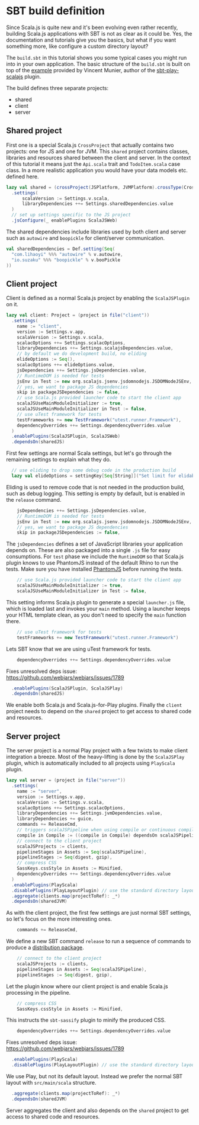 # SBT build definition

Since Scala.js is quite new and it's been evolving even rather recently, building Scala.js applications with SBT is not as clear as it could
be. Yes, the documentation and tutorials give you the basics, but what if you want something more, like configure a custom directory layout?

The `build.sbt` in this tutorial shows you some typical cases you might run into in your own application. The basic structure of the `build.sbt`
is built on top of the [example](https://github.com/vmunier/play-with-scalajs-example/blob/master/build.sbt) provided by Vincent Munier, author of
the [sbt-play-scalajs](https://github.com/vmunier/sbt-play-scalajs) plugin.

The build defines three separate projects:
* shared
* client
* server

## Shared project

First one is a special Scala.js `CrossProject` that actually contains two projects: one for JS and one for JVM. This `shared` project contains classes, libraries
and resources shared between the client and server. In the context of this tutorial it means just the `Api.scala` trait and `TodoItem.scala` case class.
In a more realistic application you would have your data models etc. defined here.

```scala
lazy val shared = (crossProject(JSPlatform, JVMPlatform).crossType(CrossType.Pure) in file("shared"))
  .settings(
      scalaVersion := Settings.v.scala,
      libraryDependencies ++= Settings.sharedDependencies.value
  )
  // set up settings specific to the JS project
  .jsConfigure(_ enablePlugins ScalaJSWeb)
```

The shared dependencies include libraries used by both client and server such as `autowire` and `boopickle` for client/server communication.
```scala
val sharedDependencies = Def.setting(Seq(
  "com.lihaoyi" %%% "autowire" % v.autowire,
  "io.suzaku" %%% "boopickle" % v.booPickle
))
```

## Client project

Client is defined as a normal Scala.js project by enabling the `ScalaJSPlugin` on it.

```scala
lazy val client: Project = (project in file("client"))
  .settings(
    name := "client",
    version := Settings.v.app,
    scalaVersion := Settings.v.scala,
    scalacOptions ++= Settings.scalacOptions,
    libraryDependencies ++= Settings.scalajsDependencies.value,
    // by default we do development build, no eliding
    elideOptions := Seq(),
    scalacOptions ++= elideOptions.value,
    jsDependencies ++= Settings.jsDependencies.value,
    // RuntimeDOM is needed for tests
    jsEnv in Test := new org.scalajs.jsenv.jsdomnodejs.JSDOMNodeJSEnv,
    // yes, we want to package JS dependencies
    skip in packageJSDependencies := false,
    // use Scala.js provided launcher code to start the client app
    scalaJSUseMainModuleInitializer := true,
    scalaJSUseMainModuleInitializer in Test := false,
    // use uTest framework for tests
    testFrameworks += new TestFramework("utest.runner.Framework"),
    dependencyOverrides ++= Settings.dependencyOverrides.value
  )
  .enablePlugins(ScalaJSPlugin, ScalaJSWeb)
  .dependsOn(sharedJS)
```

First few settings are normal Scala settings, but let's go through the remaining settings to explain what they do.

```scala
  // use eliding to drop some debug code in the production build
  lazy val elideOptions = settingKey[Seq[String]]("Set limit for elidable functions")
```
Eliding is used to remove code that is not needed in the production build, such as debug logging. This setting is empty by default, but is enabled in
the `release` command.

```scala
    jsDependencies ++= Settings.jsDependencies.value,
    // RuntimeDOM is needed for tests
    jsEnv in Test := new org.scalajs.jsenv.jsdomnodejs.JSDOMNodeJSEnv,
    // yes, we want to package JS dependencies
    skip in packageJSDependencies := false,
```
The `jsDependencies` defines a set of JavaScript libraries your application depends on. These are also packaged into a single `.js` file for easy
consumptions. For `test` phase we include the `RuntimeDOM` so that Scala.js plugin knows to use PhantomJS instead of the default Rhino to run the tests.
Make sure you have installed [PhantomJS](http://phantomjs.org/) before running the tests.

```scala
    // use Scala.js provided launcher code to start the client app
    scalaJSUseMainModuleInitializer := true,
    scalaJSUseMainModuleInitializer in Test := false,
```
This setting informs Scala.js plugin to generate a special `launcher.js` file, which is loaded last and invokes your `main` method. Using a launcher keeps
your HTML template clean, as you don't need to specify the `main` function there.

```scala
    // use uTest framework for tests
    testFrameworks += new TestFramework("utest.runner.Framework")
```
Lets SBT know that we are using uTest framework for tests.

```scala
    dependencyOverrides ++= Settings.dependencyOverrides.value
```
Fixes unresolved deps issue: https://github.com/webjars/webjars/issues/1789

```scala
  .enablePlugins(ScalaJSPlugin, ScalaJSPlay)
  .dependsOn(sharedJS)
```
We enable both Scala.js and Scala.js-for-Play plugins. Finally the `client` project needs to depend on the `shared` project to get access to shared code
and resources.

## Server project

The server project is a normal Play project with a few twists to make client integration a breeze. Most of the heavy-lifting is done by the `ScalaJSPlay`
plugin, which is automatically included to all projects using `PlayScala` plugin.

```scala
lazy val server = (project in file("server"))
  .settings(
    name := "server",
    version := Settings.v.app,
    scalaVersion := Settings.v.scala,
    scalacOptions ++= Settings.scalacOptions,
    libraryDependencies ++= Settings.jvmDependencies.value, 
    libraryDependencies += guice,
    commands += ReleaseCmd,
    // triggers scalaJSPipeline when using compile or continuous compilation
    compile in Compile := ((compile in Compile) dependsOn scalaJSPipeline).value,
    // connect to the client project
    scalaJSProjects := clients,
    pipelineStages in Assets := Seq(scalaJSPipeline),
    pipelineStages := Seq(digest, gzip),
    // compress CSS
    SassKeys.cssStyle in Assets := Minified,
    dependencyOverrides ++= Settings.dependencyOverrides.value
  )
  .enablePlugins(PlayScala)
  .disablePlugins(PlayLayoutPlugin) // use the standard directory layout instead of Play's custom
  .aggregate(clients.map(projectToRef): _*)
  .dependsOn(sharedJVM)
```
As with the client project, the first few settings are just normal SBT settings, so let's focus on the more interesting ones.

```scala
    commands += ReleaseCmd,
```
We define a new SBT command `release` to run a sequence of commands to produce a [distribution package](production-build.md).

```scala
    // connect to the client project
    scalaJSProjects := clients,
    pipelineStages in Assets := Seq(scalaJSPipeline),
    pipelineStages := Seq(digest, gzip),
```
Let the plugin know where our client project is and enable Scala.js processing in the pipeline.

```scala
    // compress CSS
    SassKeys.cssStyle in Assets := Minified,
```
This instructs the `sbt-sassify` plugin to minify the produced CSS.

```scala
    dependencyOverrides ++= Settings.dependencyOverrides.value
```
Fixes unresolved deps issue: https://github.com/webjars/webjars/issues/1789


```scala
  .enablePlugins(PlayScala)
  .disablePlugins(PlayLayoutPlugin) // use the standard directory layout instead of Play's custom
```
We use Play, but not its default layout. Instead we prefer the normal SBT layout with `src/main/scala` structure.

```scala
  .aggregate(clients.map(projectToRef): _*)
  .dependsOn(sharedJVM)
```
Server aggregates the client and also depends on the `shared` project to get access to shared code and resources.
